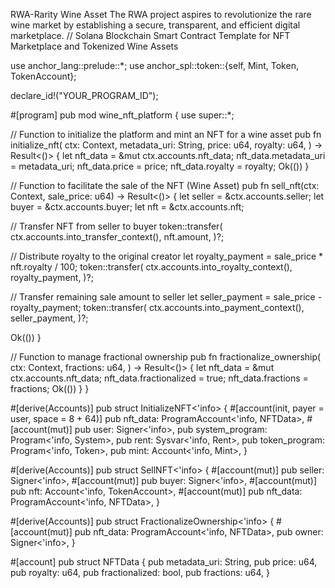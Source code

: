 RWA-Rarity Wine Asset
The RWA project aspires to revolutionize the rare wine market by establishing a secure, transparent, and efficient digital marketplace.
// Solana Blockchain Smart Contract Template for NFT Marketplace and Tokenized Wine Assets

use anchor_lang::prelude::*;
use anchor_spl::token::{self, Mint, Token, TokenAccount};

declare_id!("YOUR_PROGRAM_ID");

#[program]
pub mod wine_nft_platform {
    use super::*;

  // Function to initialize the platform and mint an NFT for a wine asset
    pub fn initialize_nft(
        ctx: Context<InitializeNFT>, 
        metadata_uri: String, 
        price: u64,
        royalty: u64,
    ) -> Result<()> {
        let nft_data = &mut ctx.accounts.nft_data;
        nft_data.metadata_uri = metadata_uri;
        nft_data.price = price;
        nft_data.royalty = royalty;
        Ok(())
    }

  // Function to facilitate the sale of the NFT (Wine Asset)
    pub fn sell_nft(ctx: Context<SellNFT>, sale_price: u64) -> Result<()> {
        let seller = &ctx.accounts.seller;
        let buyer = &ctx.accounts.buyer;
        let nft = &ctx.accounts.nft;

  // Transfer NFT from seller to buyer
        token::transfer(
            ctx.accounts.into_transfer_context(),
            nft.amount,
        )?;
        
  // Distribute royalty to the original creator
        let royalty_payment = sale_price * nft.royalty / 100;
        token::transfer(
            ctx.accounts.into_royalty_context(),
            royalty_payment,
        )?;

  // Transfer remaining sale amount to seller
        let seller_payment = sale_price - royalty_payment;
        token::transfer(
            ctx.accounts.into_payment_context(),
            seller_payment,
        )?;

  Ok(())
    }

  // Function to manage fractional ownership
    pub fn fractionalize_ownership(
        ctx: Context<FractionalizeOwnership>,
        fractions: u64,
    ) -> Result<()> {
        let nft_data = &mut ctx.accounts.nft_data;
        nft_data.fractionalized = true;
        nft_data.fractions = fractions;
        Ok(())
    }
}

#[derive(Accounts)]
pub struct InitializeNFT<'info> {
    #[account(init, payer = user, space = 8 + 64)]
    pub nft_data: ProgramAccount<'info, NFTData>,
    #[account(mut)]
    pub user: Signer<'info>,
    pub system_program: Program<'info, System>,
    pub rent: Sysvar<'info, Rent>,
    pub token_program: Program<'info, Token>,
    pub mint: Account<'info, Mint>,
}

#[derive(Accounts)]
pub struct SellNFT<'info> {
    #[account(mut)]
    pub seller: Signer<'info>,
    #[account(mut)]
    pub buyer: Signer<'info>,
    #[account(mut)]
    pub nft: Account<'info, TokenAccount>,
    #[account(mut)]
    pub nft_data: ProgramAccount<'info, NFTData>,
}

#[derive(Accounts)]
pub struct FractionalizeOwnership<'info> {
    #[account(mut)]
    pub nft_data: ProgramAccount<'info, NFTData>,
    pub owner: Signer<'info>,
}

#[account]
pub struct NFTData {
    pub metadata_uri: String,
    pub price: u64,
    pub royalty: u64,
    pub fractionalized: bool,
    pub fractions: u64,
}
